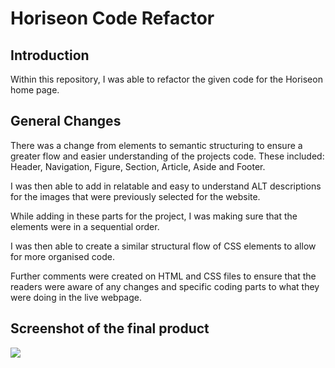 # Horiseon Code Refactor

## Introduction
Within this repository, I was able to refactor the given code for the Horiseon home page. 

## General Changes
There was a change from elements to semantic structuring to ensure a greater flow and easier understanding of the projects code. These included: Header, Navigation, Figure, Section, Article, Aside and Footer.

I was then able to add in relatable and easy to understand ALT descriptions for the images that were previously selected for the website.

While adding in these parts for the project, I was making sure that the elements were in a sequential order.

I was then able to create a similar structural flow of CSS elements to allow for more organised code.

Further comments were created on HTML and CSS files to ensure that the readers were aware of any changes and specific coding parts to what they were doing in the live webpage.

## Screenshot of the final product
![](my-project%5Ctemplate%5C01-html-css-git-homework-demo.png)